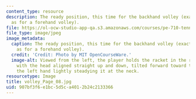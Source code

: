```yaml
---
content_type: resource
description: The ready position, this time for the backhand volley (exactly the same
  as for a forehand volley).
file: https://ol-ocw-studio-app-qa.s3.amazonaws.com/courses/pe-710-tennis-spring-2007/907bf3f6e1bc5d5ca4012b24c2133366_volley_Page_08.jpg
file_type: image/jpeg
image_metadata:
  caption: The ready position, this time for the backhand volley (exactly the same
    as for a forehand volley).
  credit: 'Credit: Photo by MIT OpenCourseWare.'
  image-alt: Viewed from the left, the player holds the racket in the right hand,
    with the head aligned straight up and down, tilted forward toward the net, and
    the left hand lightly steadying it at the neck.
resourcetype: Image
title: volley_Page_08.jpg
uid: 907bf3f6-e1bc-5d5c-a401-2b24c2133366
---
```

